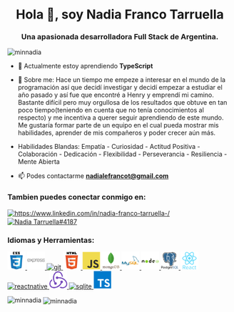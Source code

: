 <h1 align="center">Hola 👋, soy Nadia Franco Tarruella</h1>
<h3 align="center">Una apasionada desarrolladora Full Stack de Argentina.</h3>

<p align="left"> <img src="https://komarev.com/ghpvc/?username=minnadia&label=Profile%20views&color=0e75b6&style=flat" alt="minnadia" /> </p>

- 🌱 Actualmente estoy aprendiendo **TypeScript**

- 💬 Sobre me: Hace un tiempo me empeze a interesar en el mundo de la programación así que decidí investigar y decidí empezar a estudiar el año pasado y así fue que encontré a Henry y emprendí mi camino. Bastante difícil pero muy orgullosa de los resultados que obtuve en tan poco tiempo(teniendo en cuenta que no tenía conocimientos al respecto) y me incentiva a querer seguir aprendiendo de este mundo. Me gustaría formar parte de un equipo en el cual pueda mostrar mis habilidades, aprender de mis compañeros y poder crecer aún más. 

- Habilidades Blandas: Empatía - Curiosidad - Actitud Positiva - Colaboración - Dedicación - Flexibilidad - Perseverancia - Resiliencia -Mente Abierta

- 📫 Podes contactarme **nadialefrancot@gmail.com**

<h3 align="left">Tambien puedes conectar conmigo en:</h3>
<p align="left">
<a href="https://linkedin.com/in/https://www.linkedin.com/in/nadia-franco-tarruella-/" target="blank"><img align="center" src="https://raw.githubusercontent.com/rahuldkjain/github-profile-readme-generator/master/src/images/icons/Social/linked-in-alt.svg" alt="https://www.linkedin.com/in/nadia-franco-tarruella-/" height="30" width="40" /></a>
<a href="https://discord.gg/Nadia Tarruella#4187" target="blank"><img align="center" src="https://raw.githubusercontent.com/rahuldkjain/github-profile-readme-generator/master/src/images/icons/Social/discord.svg" alt="Nadia Tarruella#4187" height="30" width="40" /></a>
</p>

<h3 align="left">Idiomas y Herramientas:</h3>
<p align="left"> <a href="https://www.w3schools.com/css/" target="_blank" rel="noreferrer"> <img src="https://raw.githubusercontent.com/devicons/devicon/master/icons/css3/css3-original-wordmark.svg" alt="css3" width="40" height="40"/> </a> <a href="https://expressjs.com" target="_blank" rel="noreferrer"> <img src="https://raw.githubusercontent.com/devicons/devicon/master/icons/express/express-original-wordmark.svg" alt="express" width="40" height="40"/> </a> <a href="https://git-scm.com/" target="_blank" rel="noreferrer"> <img src="https://www.vectorlogo.zone/logos/git-scm/git-scm-icon.svg" alt="git" width="40" height="40"/> </a> <a href="https://www.w3.org/html/" target="_blank" rel="noreferrer"> <img src="https://raw.githubusercontent.com/devicons/devicon/master/icons/html5/html5-original-wordmark.svg" alt="html5" width="40" height="40"/> </a> <a href="https://developer.mozilla.org/en-US/docs/Web/JavaScript" target="_blank" rel="noreferrer"> <img src="https://raw.githubusercontent.com/devicons/devicon/master/icons/javascript/javascript-original.svg" alt="javascript" width="40" height="40"/> </a> <a href="https://www.mongodb.com/" target="_blank" rel="noreferrer"> <img src="https://raw.githubusercontent.com/devicons/devicon/master/icons/mongodb/mongodb-original-wordmark.svg" alt="mongodb" width="40" height="40"/> </a> <a href="https://www.mysql.com/" target="_blank" rel="noreferrer"> <img src="https://raw.githubusercontent.com/devicons/devicon/master/icons/mysql/mysql-original-wordmark.svg" alt="mysql" width="40" height="40"/> </a> <a href="https://nodejs.org" target="_blank" rel="noreferrer"> <img src="https://raw.githubusercontent.com/devicons/devicon/master/icons/nodejs/nodejs-original-wordmark.svg" alt="nodejs" width="40" height="40"/> </a> <a href="https://www.postgresql.org" target="_blank" rel="noreferrer"> <img src="https://raw.githubusercontent.com/devicons/devicon/master/icons/postgresql/postgresql-original-wordmark.svg" alt="postgresql" width="40" height="40"/> </a> <a href="https://reactjs.org/" target="_blank" rel="noreferrer"> <img src="https://raw.githubusercontent.com/devicons/devicon/master/icons/react/react-original-wordmark.svg" alt="react" width="40" height="40"/> </a> <a href="https://reactnative.dev/" target="_blank" rel="noreferrer"> <img src="https://reactnative.dev/img/header_logo.svg" alt="reactnative" width="40" height="40"/> </a> <a href="https://redux.js.org" target="_blank" rel="noreferrer"> <img src="https://raw.githubusercontent.com/devicons/devicon/master/icons/redux/redux-original.svg" alt="redux" width="40" height="40"/> </a> <a href="https://www.sqlite.org/" target="_blank" rel="noreferrer"> <img src="https://www.vectorlogo.zone/logos/sqlite/sqlite-icon.svg" alt="sqlite" width="40" height="40"/> </a> <a href="https://www.typescriptlang.org/" target="_blank" rel="noreferrer"> <img src="https://raw.githubusercontent.com/devicons/devicon/master/icons/typescript/typescript-original.svg" alt="typescript" width="40" height="40"/> </a> </p>

<p><img align="left" src="https://github-readme-stats.vercel.app/api/top-langs?username=minnadia&show_icons=true&locale=en&layout=compact" alt="minnadia" /></p>

<p>&nbsp;<img align="center" src="https://github-readme-stats.vercel.app/api?username=minnadia&show_icons=true&locale=en" alt="minnadia" /></p>

